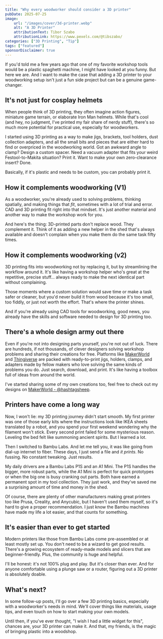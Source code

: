 ```yaml
---
title: "Why every woodworker should consider a 3D printer"
pubDate: 2025-07-25
image:
    url: "/images/cover/3d-printer.webp"
    alt: "A 3D Printer"
    attributionText: Tibor Szabo
    attributionLink: https://www.pexels.com/@tibszabo/
categories: ["3D Printing", "Tip"]
tags: ["featured"]
sponsorDisclaimer: true
---
```


If you'd told me a few years ago that one of my favorite workshop tools would be a plastic spaghetti machine, I might have looked at you funny. But here we are. And I want to make the case that adding a 3D printer to your woodworking setup isn't just a fun side project but can be a genuine game-changer.

## It's not just for cosplay helmets

When people think of 3D printing, they often imagine action figures, miniature game terrain, or elaborate Iron Man helmets. While that's cool (and hey, no judgment, I've printed my fair share of nerdy stuff), there's so much more potential for practical use, especially for woodworkers.

I started using 3D printing as a way to make jigs, brackets, tool holders, dust collection adapters, and all the small bits and pieces that are either hard to find or overpriced in the woodworking world. Got an awkward angle to clamp? Design a custom spacer. Need a vacuum adapter that fits your weird Festool-to-Makita situation? Print it. Want to make your own zero-clearance insert? Done.

Basically, if it's plastic and needs to be custom, you can probably print it.

## How it complements woodworking (V1)

As a woodworker, you're already used to solving problems, thinking spatially, and making things that *fit*, sometimes with a lot of trial and error. CAD and 3D printing fit right into that mindset. It's just another material and another way to make the workshop work for you.

And here's the thing: 3D-printed parts don't replace wood. They complement it. Think of it as adding a new helper in the shed that's always available and doesn't complain when you make them do the same task fifty times.

## How it complements woodworking (v2)

3D printing fits into woodworking not by replacing it, but by streamlining the workflow around it. It's like having a workshop helper who's great at the repetitive, precise stuff... always ready to make the next identical part without complaining.

Those moments where a custom solution would save time or make a task safer or cleaner, but you'd never build it from wood because it's too small, too fiddly, or just not worth the effort. That's where the printer shines.

And if you're already using CAD tools for woodworking, good news, you already have the skills and software needed to design for 3D printing too.

## There's a whole design army out there

Even if you're not into designing parts yourself, you're not out of luck. There are hundreds, if not thousands, of clever designers solving workshop problems and sharing their creations for free. Platforms like [MakerWorld](https://makerworld.com) and [Thingiverse](https://www.thingiverse.com) are packed with ready-to-print jigs, holders, clamps, and adapters made by fellow makers who love solving the same kinds of problems you do. Just search, download, and print. It's like having a toolbox full of ideas from around the world.

I've started sharing some of my own creations too, feel free to check out my designs on [MakerWorld - @hashtagsheep](https://makerworld.com/@hashtagsheep).

## Printers have come a long way

Now, I won't lie: my 3D printing journey didn't start smooth. My first printer was one of those early kits where the instructions look like IKEA sheets translated by a robot, and you spend your first weekend wondering why the filament won't stick. Every second print failed for some mysterious reason. Leveling the bed felt like summoning ancient spirits. But I learned a lot.

Then I switched to Bambu Labs. And let me tell you, it was like going from dial-up internet to fiber. These days, I just send a file and *it prints*. No fussing. No constant tweaking. Just results.

My daily drivers are a Bambu Labs P1S and an A1 Mini. The P1S handles the bigger, more robust parts, while the A1 Mini is perfect for quick prototypes or when the big one is busy cranking out parts. Both have earned a permanent spot in my tool collection. They just work, and they've saved me a surprising amount of time and money in the shed.

Of course, there are plenty of other manufacturers making great printers too like Prusa, Creality, and Anycubic, but I haven't used them myself, so it's hard to give a proper recommendation. I just know the Bambu machines have made my life a lot easier, and that counts for something.

## It's easier than ever to get started

Modern printers like those from Bambu Labs come pre-assembled or at least mostly set up. You don't need to be a wizard to get good results. There's a growing ecosystem of ready-made models and slicers that are beginner-friendly. Plus, the community is huge and helpful.

I'll be honest: it's not 100% plug and play. But it's closer than ever. And for anyone comfortable using a plunge saw or a router, figuring out a 3D printer is absolutely doable.

## What's next?

In some follow-up posts, I'll go over a few 3D printing basics, especially with a woodworker's needs in mind. We'll cover things like materials, usage tips, and even touch on how to start making your own models.

Until then, if you've ever thought, "I wish I had a little widget for this", chances are, your 3D printer can make it. And that, my friends, is the magic of bringing plastic into a woodshop.
